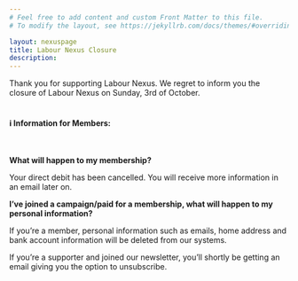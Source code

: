 ```yaml
---
# Feel free to add content and custom Front Matter to this file.
# To modify the layout, see https://jekyllrb.com/docs/themes/#overriding-theme-defaults

layout: nexuspage
title: Labour Nexus Closure
description: 
---
```


Thank you for supporting Labour Nexus. We regret to inform you the closure of Labour Nexus on Sunday, 3rd of October. 
<br>
<br>

#### ℹ️ Information for Members: 
<br>

<b>What will happen to my membership?</b> 

Your direct debit has been cancelled. You will receive more information in an email later on. 


<b>I’ve joined a campaign/paid for a membership, what will happen to my personal information?</b>

If you’re a member, personal information such as emails, home address and bank account information will be deleted from our systems. 

If you’re a supporter and joined our newsletter, you’ll shortly be getting an email giving you the option to unsubscribe. 

